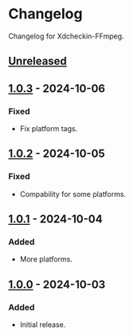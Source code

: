 # Changelog

Changelog for Xdcheckin-FFmpeg.

## [Unreleased]

## [1.0.3] - 2024-10-06

### Fixed

- Fix platform tags.

## [1.0.2] - 2024-10-05

### Fixed

- Compability for some platforms.

## [1.0.1] - 2024-10-04

### Added

- More platforms.

## [1.0.0] - 2024-10-03

### Added

- Initial release.

[unreleased]: https://github.com/Pairman/Xdcheckin/compare/1.0.3...main
[1.0.3]: https://github.com/Pairman/Xdcheckin/compare/1.0.2...1.0.3
[1.0.2]: https://github.com/Pairman/Xdcheckin/compare/1.0.1...1.0.2
[1.0.1]: https://github.com/Pairman/Xdcheckin/compare/1.0.0...1.0.1
[1.0.0]: https://github.com/Pairman/Xdcheckin/tree/1.0.0
